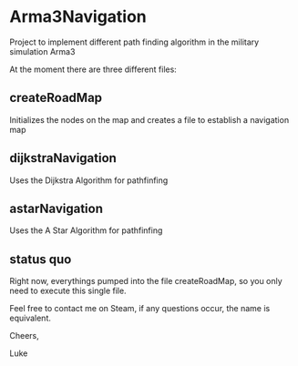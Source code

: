 # Arma3Navigation
Project to implement different path finding algorithm in the military simulation Arma3

At the moment there are three different files:

## createRoadMap
Initializes the nodes on the map and creates a file to establish a navigation map

## dijkstraNavigation
Uses the Dijkstra Algorithm for pathfinfing

## astarNavigation
Uses the A Star Algorithm for pathfinfing

## status quo
Right now, everythings pumped into the file createRoadMap, so you only need to execute this single file.

Feel free to contact me on Steam, if any questions occur, the name is equivalent.

Cheers,

Luke
